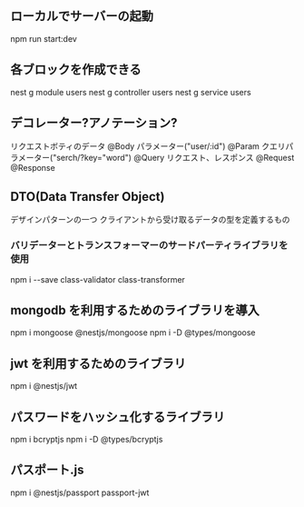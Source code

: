 ## ローカルでサーバーの起動

npm run start:dev

## 各ブロックを作成できる

nest g module users
nest g controller users
nest g service users

## デコレーター?アノテーション?

リクエストボティのデータ
@Body
パラメーター("user/:id")
@Param
クエリパラメーター("serch/?key="word")
@Query
リクエスト、レスポンス
@Request
@Response

## DTO(Data Transfer Object)

デザインパターンの一つ
クライアントから受け取るデータの型を定義するもの

### バリデーターとトランスフォーマーのサードパーティライブラリを使用

npm i --save class-validator class-transformer

## mongodb を利用するためのライブラリを導入

npm i mongoose @nestjs/mongoose
npm i -D @types/mongoose

## jwt を利用するためのライブラリ

npm i @nestjs/jwt

## パスワードをハッシュ化するライブラリ

npm i bcryptjs
npm i -D @types/bcryptjs

## パスポート.js

npm i @nestjs/passport passport-jwt
